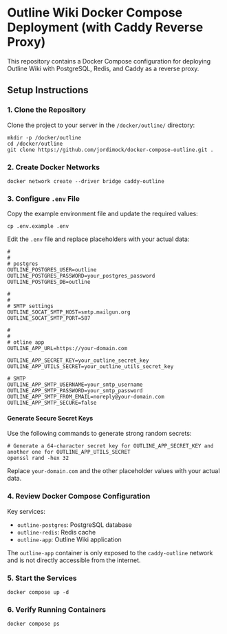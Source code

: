 # Outline Wiki Docker Compose Deployment (with Caddy Reverse Proxy)

This repository contains a Docker Compose configuration for deploying Outline Wiki with PostgreSQL, Redis, and Caddy as a reverse proxy.

## Setup Instructions

### 1. Clone the Repository

Clone the project to your server in the `/docker/outline/` directory:

```
mkdir -p /docker/outline
cd /docker/outline
git clone https://github.com/jordimock/docker-compose-outline.git .
```

### 2. Create Docker Networks

```
docker network create --driver bridge caddy-outline
```

### 3. Configure `.env` File

Copy the example environment file and update the required values:

```
cp .env.example .env
```

Edit the `.env` file and replace placeholders with your actual data:

```
#
#
# postgres
OUTLINE_POSTGRES_USER=outline
OUTLINE_POSTGRES_PASSWORD=your_postgres_password
OUTLINE_POSTGRES_DB=outline

#
#
# SMTP settings
OUTLINE_SOCAT_SMTP_HOST=smtp.mailgun.org
OUTLINE_SOCAT_SMTP_PORT=587

#
#
# otline app
OUTLINE_APP_URL=https://your-domain.com

OUTLINE_APP_SECRET_KEY=your_outline_secret_key
OUTLINE_APP_UTILS_SECRET=your_outline_utils_secret_key

# SMTP
OUTLINE_APP_SMTP_USERNAME=your_smtp_username
OUTLINE_APP_SMTP_PASSWORD=your_smtp_password
OUTLINE_APP_SMTP_FROM_EMAIL=noreply@your-domain.com
OUTLINE_APP_SMTP_SECURE=false
```

#### Generate Secure Secret Keys

Use the following commands to generate strong random secrets:

```
# Generate a 64-character secret key for OUTLINE_APP_SECRET_KEY and another one for OUTLINE_APP_UTILS_SECRET
openssl rand -hex 32
```

Replace `your-domain.com` and the other placeholder values with your actual data.

### 4. Review Docker Compose Configuration

Key services:

- `outline-postgres`: PostgreSQL database
- `outline-redis`: Redis cache
- `outline-app`: Outline Wiki application

The `outline-app` container is only exposed to the `caddy-outline` network and is not directly accessible from the internet.

### 5. Start the Services

```
docker compose up -d
```

### 6. Verify Running Containers

```
docker compose ps
```

